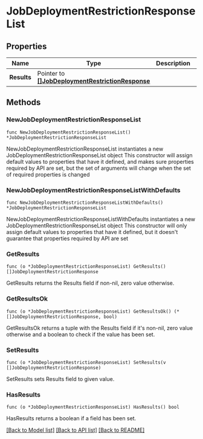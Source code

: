 # JobDeploymentRestrictionResponseList

## Properties

Name | Type | Description | Notes
------------ | ------------- | ------------- | -------------
**Results** | Pointer to [**[]JobDeploymentRestrictionResponse**](JobDeploymentRestrictionResponse.md) |  | [optional] 

## Methods

### NewJobDeploymentRestrictionResponseList

`func NewJobDeploymentRestrictionResponseList() *JobDeploymentRestrictionResponseList`

NewJobDeploymentRestrictionResponseList instantiates a new JobDeploymentRestrictionResponseList object
This constructor will assign default values to properties that have it defined,
and makes sure properties required by API are set, but the set of arguments
will change when the set of required properties is changed

### NewJobDeploymentRestrictionResponseListWithDefaults

`func NewJobDeploymentRestrictionResponseListWithDefaults() *JobDeploymentRestrictionResponseList`

NewJobDeploymentRestrictionResponseListWithDefaults instantiates a new JobDeploymentRestrictionResponseList object
This constructor will only assign default values to properties that have it defined,
but it doesn't guarantee that properties required by API are set

### GetResults

`func (o *JobDeploymentRestrictionResponseList) GetResults() []JobDeploymentRestrictionResponse`

GetResults returns the Results field if non-nil, zero value otherwise.

### GetResultsOk

`func (o *JobDeploymentRestrictionResponseList) GetResultsOk() (*[]JobDeploymentRestrictionResponse, bool)`

GetResultsOk returns a tuple with the Results field if it's non-nil, zero value otherwise
and a boolean to check if the value has been set.

### SetResults

`func (o *JobDeploymentRestrictionResponseList) SetResults(v []JobDeploymentRestrictionResponse)`

SetResults sets Results field to given value.

### HasResults

`func (o *JobDeploymentRestrictionResponseList) HasResults() bool`

HasResults returns a boolean if a field has been set.


[[Back to Model list]](../README.md#documentation-for-models) [[Back to API list]](../README.md#documentation-for-api-endpoints) [[Back to README]](../README.md)


